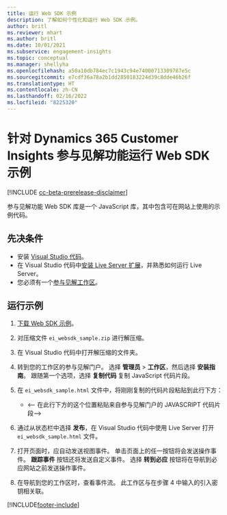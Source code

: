 ```yaml
---
title: 运行 Web SDK 示例
description: 了解如何个性化和运行 Web SDK 示例。
author: britl
ms.reviewer: mhart
ms.author: britl
ms.date: 10/01/2021
ms.subservice: engagement-insights
ms.topic: conceptual
ms.manager: shellyha
ms.openlocfilehash: a50a10db784ec7c1943c94e74000713309787e5c
ms.sourcegitcommit: e7cdf36a78a2b1dd2850183224d39c8dde46b26f
ms.translationtype: HT
ms.contentlocale: zh-CN
ms.lasthandoff: 02/16/2022
ms.locfileid: "8225320"
---
```

# <a name="run-the-web-sdk-sample-for-dynamics-365-customer-insights-engagement-insights-capability"></a>针对 Dynamics 365 Customer Insights 参与见解功能运行 Web SDK 示例

[!INCLUDE [cc-beta-prerelease-disclaimer](includes/cc-beta-prerelease-disclaimer.md)]

参与见解功能 Web SDK 库是一个 JavaScript 库，其中包含可在网站上使用的示例代码。

## <a name="prerequisites"></a>先决条件

- 安装 [Visual Studio 代码](https://code.visualstudio.com/)。
- 在 Visual Studio 代码中[安装 Live Server 扩展](https://marketplace.visualstudio.com/items?itemName=ritwickdey.LiveServer)，并熟悉如何运行 Live Server。
- 您必须有一个[参与见解工作区](create-workspace.md)。

## <a name="run-sample"></a>运行示例

1. [下载 Web SDK 示例](https://download.pi.dynamics.com/sdk/EngagementInsightsSamples/ei_websdk_sample.zip)。

1. 对压缩文件 `ei_websdk_sample.zip` 进行解压缩。

1. 在 Visual Studio 代码中打开解压缩的文件夹。

1. 转到您的工作区的参与见解门户。 选择 **管理员** > **工作区**，然后选择 **安装指南**。 跟随第一个选项，选择 **复制代码** 复制 JavaScript 代码片段。

1. 在 `ei_websdk_sample.html` 文件中，将刚刚复制的代码片段粘贴到此行下方：

   - <-- 在此行下方的这个位置粘贴来自参与见解门户的 JAVASCRIPT 代码片段-->

1. 通过从状态栏中选择 **发布**，在 Visual Studio 代码中使用 Live Server 打开 `ei_websdk_sample.html` 文件。

1. 打开页面时，应自动发送视图事件。 单击页面上的任一按钮将会发送操作事件。 **跟踪事件** 按钮还将发送自定义事件。 选择 **转到必应** 按钮将在导航到必应网站之前发送操作事件。

1. 在导航到您的工作区时，查看事件流。 此工作区与在步骤 4 中输入的引入密钥相关联。


[!INCLUDE[footer-include](../includes/footer-banner.md)]
